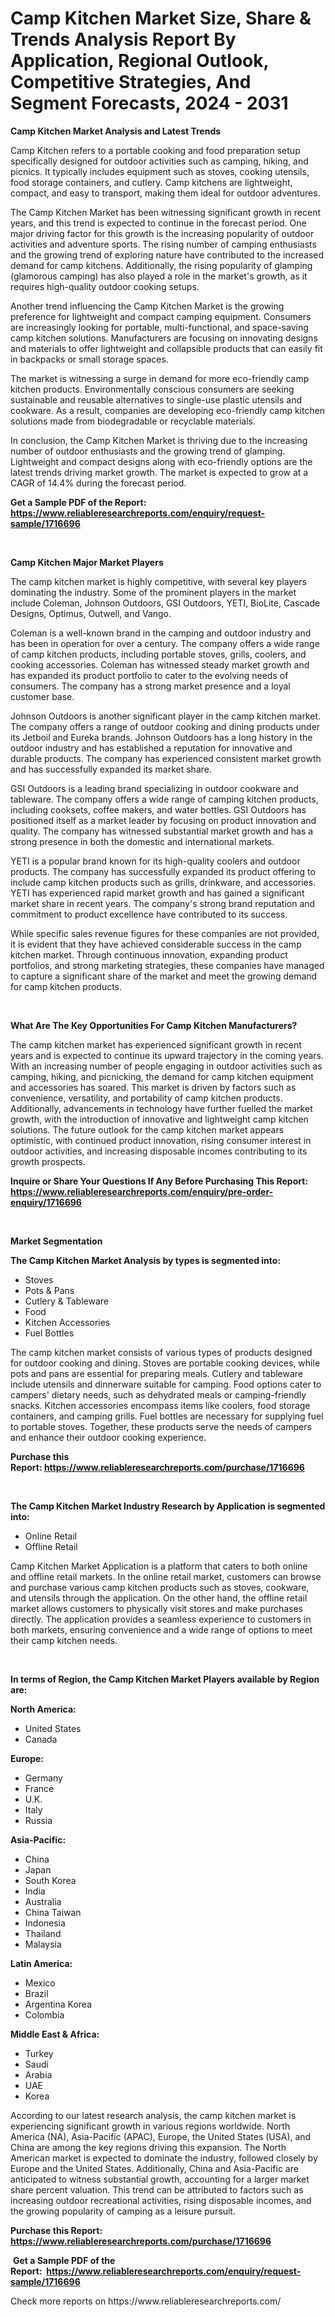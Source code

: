 <p><h1>Camp Kitchen Market Size, Share & Trends Analysis Report By Application, Regional Outlook, Competitive Strategies, And Segment Forecasts, 2024 - 2031</h1></p><p><strong>Camp Kitchen Market Analysis and Latest Trends</strong></p>
<p><p>Camp Kitchen refers to a portable cooking and food preparation setup specifically designed for outdoor activities such as camping, hiking, and picnics. It typically includes equipment such as stoves, cooking utensils, food storage containers, and cutlery. Camp kitchens are lightweight, compact, and easy to transport, making them ideal for outdoor adventures.</p><p>The Camp Kitchen Market has been witnessing significant growth in recent years, and this trend is expected to continue in the forecast period. One major driving factor for this growth is the increasing popularity of outdoor activities and adventure sports. The rising number of camping enthusiasts and the growing trend of exploring nature have contributed to the increased demand for camp kitchens. Additionally, the rising popularity of glamping (glamorous camping) has also played a role in the market's growth, as it requires high-quality outdoor cooking setups.</p><p>Another trend influencing the Camp Kitchen Market is the growing preference for lightweight and compact camping equipment. Consumers are increasingly looking for portable, multi-functional, and space-saving camp kitchen solutions. Manufacturers are focusing on innovating designs and materials to offer lightweight and collapsible products that can easily fit in backpacks or small storage spaces.</p><p>The market is witnessing a surge in demand for more eco-friendly camp kitchen products. Environmentally conscious consumers are seeking sustainable and reusable alternatives to single-use plastic utensils and cookware. As a result, companies are developing eco-friendly camp kitchen solutions made from biodegradable or recyclable materials.</p><p>In conclusion, the Camp Kitchen Market is thriving due to the increasing number of outdoor enthusiasts and the growing trend of glamping. Lightweight and compact designs along with eco-friendly options are the latest trends driving market growth. The market is expected to grow at a CAGR of 14.4% during the forecast period.</p></p>
<p><strong>Get a Sample PDF of the Report:&nbsp; <a href="https://www.reliableresearchreports.com/enquiry/request-sample/1716696">https://www.reliableresearchreports.com/enquiry/request-sample/1716696</a></strong></p>
<p>&nbsp;</p>
<p><strong>Camp Kitchen Major Market Players</strong></p>
<p><p>The camp kitchen market is highly competitive, with several key players dominating the industry. Some of the prominent players in the market include Coleman, Johnson Outdoors, GSI Outdoors, YETI, BioLite, Cascade Designs, Optimus, Outwell, and Vango. </p><p>Coleman is a well-known brand in the camping and outdoor industry and has been in operation for over a century. The company offers a wide range of camp kitchen products, including portable stoves, grills, coolers, and cooking accessories. Coleman has witnessed steady market growth and has expanded its product portfolio to cater to the evolving needs of consumers. The company has a strong market presence and a loyal customer base.</p><p>Johnson Outdoors is another significant player in the camp kitchen market. The company offers a range of outdoor cooking and dining products under its Jetboil and Eureka brands. Johnson Outdoors has a long history in the outdoor industry and has established a reputation for innovative and durable products. The company has experienced consistent market growth and has successfully expanded its market share.</p><p>GSI Outdoors is a leading brand specializing in outdoor cookware and tableware. The company offers a wide range of camping kitchen products, including cooksets, coffee makers, and water bottles. GSI Outdoors has positioned itself as a market leader by focusing on product innovation and quality. The company has witnessed substantial market growth and has a strong presence in both the domestic and international markets.</p><p>YETI is a popular brand known for its high-quality coolers and outdoor products. The company has successfully expanded its product offering to include camp kitchen products such as grills, drinkware, and accessories. YETI has experienced rapid market growth and has gained a significant market share in recent years. The company's strong brand reputation and commitment to product excellence have contributed to its success.</p><p>While specific sales revenue figures for these companies are not provided, it is evident that they have achieved considerable success in the camp kitchen market. Through continuous innovation, expanding product portfolios, and strong marketing strategies, these companies have managed to capture a significant share of the market and meet the growing demand for camp kitchen products.</p></p>
<p>&nbsp;</p>
<p><strong>What Are The Key Opportunities For Camp Kitchen Manufacturers?</strong></p>
<p><p>The camp kitchen market has experienced significant growth in recent years and is expected to continue its upward trajectory in the coming years. With an increasing number of people engaging in outdoor activities such as camping, hiking, and picnicking, the demand for camp kitchen equipment and accessories has soared. This market is driven by factors such as convenience, versatility, and portability of camp kitchen products. Additionally, advancements in technology have further fuelled the market growth, with the introduction of innovative and lightweight camp kitchen solutions. The future outlook for the camp kitchen market appears optimistic, with continued product innovation, rising consumer interest in outdoor activities, and increasing disposable incomes contributing to its growth prospects.</p></p>
<p><strong>Inquire or Share Your Questions If Any Before Purchasing This Report: <a href="https://www.reliableresearchreports.com/enquiry/pre-order-enquiry/1716696">https://www.reliableresearchreports.com/enquiry/pre-order-enquiry/1716696</a></strong></p>
<p>&nbsp;</p>
<p><strong>Market Segmentation</strong></p>
<p><strong>The Camp Kitchen Market Analysis by types is segmented into:</strong></p>
<p><ul><li>Stoves</li><li>Pots & Pans</li><li>Cutlery & Tableware</li><li>Food</li><li>Kitchen Accessories</li><li>Fuel Bottles</li></ul></p>
<p><p>The camp kitchen market consists of various types of products designed for outdoor cooking and dining. Stoves are portable cooking devices, while pots and pans are essential for preparing meals. Cutlery and tableware include utensils and dinnerware suitable for camping. Food options cater to campers' dietary needs, such as dehydrated meals or camping-friendly snacks. Kitchen accessories encompass items like coolers, food storage containers, and camping grills. Fuel bottles are necessary for supplying fuel to portable stoves. Together, these products serve the needs of campers and enhance their outdoor cooking experience.</p></p>
<p><strong>Purchase this Report:&nbsp;<a href="https://www.reliableresearchreports.com/purchase/1716696">https://www.reliableresearchreports.com/purchase/1716696</a></strong></p>
<p>&nbsp;</p>
<p><strong>The Camp Kitchen Market Industry Research by Application is segmented into:</strong></p>
<p><ul><li>Online Retail</li><li>Offline Retail</li></ul></p>
<p><p>Camp Kitchen Market Application is a platform that caters to both online and offline retail markets. In the online retail market, customers can browse and purchase various camp kitchen products such as stoves, cookware, and utensils through the application. On the other hand, the offline retail market allows customers to physically visit stores and make purchases directly. The application provides a seamless experience to customers in both markets, ensuring convenience and a wide range of options to meet their camp kitchen needs.</p></p>
<p>&nbsp;</p>
<p><strong>In terms of Region, the Camp Kitchen Market Players available by Region are:</strong></p>
<p>
    <p> <strong> North America: </strong>
        <ul>
            <li>United States</li>
            <li>Canada</li>
        </ul>
        </p> 
    <p> <strong> Europe: </strong>
        <ul>
            <li>Germany</li>
            <li>France</li>
            <li>U.K.</li>
            <li>Italy</li>
            <li>Russia</li>
        </ul>
        </p> 
    <p> <strong> Asia-Pacific: </strong>
        <ul>
            <li>China</li>
            <li>Japan</li>
            <li>South Korea</li>
            <li>India</li>
            <li>Australia</li>
            <li>China Taiwan</li>
            <li>Indonesia</li>
            <li>Thailand</li>
            <li>Malaysia</li>
        </ul>
        </p> 
    <p> <strong> Latin America: </strong>
        <ul>
            <li>Mexico</li>
            <li>Brazil</li>
            <li>Argentina Korea</li>
            <li>Colombia</li>
        </ul>
        </p> 
    <p> <strong> Middle East & Africa: </strong>
        <ul>
            <li>Turkey</li>
            <li>Saudi</li>
            <li>Arabia</li>
            <li>UAE</li>
            <li>Korea</li>
        </ul>
    </p>
    </p>
<p><p>According to our latest research analysis, the camp kitchen market is experiencing significant growth in various regions worldwide. North America (NA), Asia-Pacific (APAC), Europe, the United States (USA), and China are among the key regions driving this expansion. The North American market is expected to dominate the industry, followed closely by Europe and the United States. Additionally, China and Asia-Pacific are anticipated to witness substantial growth, accounting for a larger market share percent valuation. This trend can be attributed to factors such as increasing outdoor recreational activities, rising disposable incomes, and the growing popularity of camping as a leisure pursuit.</p></p>
<p><strong>Purchase this Report: <a href="https://www.reliableresearchreports.com/purchase/1716696">https://www.reliableresearchreports.com/purchase/1716696</a></strong></p>
<p>&nbsp;<strong>Get a Sample PDF of the Report:&nbsp;&nbsp;<a href="https://www.reliableresearchreports.com/enquiry/request-sample/1716696">https://www.reliableresearchreports.com/enquiry/request-sample/1716696</a></strong></p>
<p><strong></strong></p>
<p>Check more reports on https://www.reliableresearchreports.com/</p>